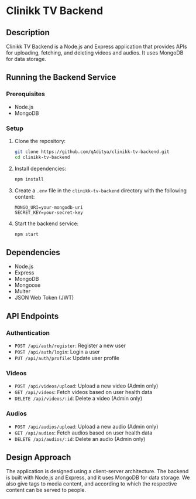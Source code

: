 # Clinikk TV Backend

## Description

Clinikk TV Backend is a Node.js and Express application that provides APIs for uploading, fetching, and deleting videos and audios. It uses MongoDB for data storage.

## Running the Backend Service

### Prerequisites

- Node.js
- MongoDB

### Setup

1. Clone the repository:

   ```bash
   git clone https://github.com/qAditya/clinikk-tv-backend.git
   cd clinikk-tv-backend
   ```

2. Install dependencies:

   ```bash
   npm install
   ```

3. Create a `.env` file in the `clinikk-tv-backend` directory with the following content:

   ```env
   MONGO_URI=your-mongodb-uri
   SECRET_KEY=your-secret-key
   ```

4. Start the backend service:

   ```bash
   npm start
   ```

## Dependencies

- Node.js
- Express
- MongoDB
- Mongoose
- Multer
- JSON Web Token (JWT)

## API Endpoints

### Authentication

- `POST /api/auth/register`: Register a new user
- `POST /api/auth/login`: Login a user
- `PUT /api/auth/profile`: Update user profile

### Videos

- `POST /api/videos/upload`: Upload a new video (Admin only)
- `GET /api/videos`: Fetch videos based on user health data
- `DELETE /api/videos/:id`: Delete a video (Admin only)

### Audios

- `POST /api/audios/upload`: Upload a new audio (Admin only)
- `GET /api/audios`: Fetch audios based on user health data
- `DELETE /api/audios/:id`: Delete an audio (Admin only)

## Design Approach

The application is designed using a client-server architecture. The backend is built with Node.js and Express, and it uses MongoDB for data storage. We also give tags to media content, and according to which the respective content can be served to people.
